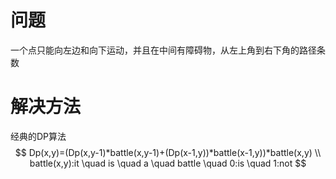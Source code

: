 # 问题
一个点只能向左边和向下运动，并且在中间有障碍物，从左上角到右下角的路径条数

# 解决方法
经典的DP算法
$$
Dp(x,y)=(Dp(x,y-1)*battle(x,y-1)+(Dp(x-1,y))*battle(x-1,y))*battle(x,y) \\
battle(x,y):it \quad is \quad a \quad battle \quad 0:is \quad 1:not
$$
